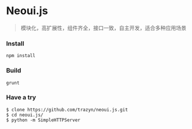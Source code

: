 
# Neoui.js
>模块化，高扩展性，组件齐全，接口一致，自主开发，适合多种应用场景

### Install
```
npm install
```


### Build
```
grunt
```

### Have a try
```
$ clone https://github.com/trazyn/neoui.js.git
$ cd neoui.js/
$ python -m SimpleHTTPServer
```

